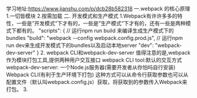
学习地址:https://www.jianshu.com/p/dcb28b582318
一.webpack 的核心原理
    1.一切皆模块
    2.按需加载
二. 开发模式和生产模式
    1.Webpack有许许多多的特性，一些是”开发模式“下才有的，一些是”生产模式“下才有的，还有一些是两种模式下都有的。
    "scripts": {
    // 运行npm run build 来编译生成生产模式下的bundles
    "build": "webpack --config webpack.config.prod.js",
    // 运行npm run dev来生成开发模式下的bundles以及启动本地server
    "dev": "webpack-dev-server"
    }
    2.  webpack CLI和webpack-dev-server
        值得注意的是,webpack作为模块打包工具,提供两种用户交互接口
        webpack CLI tool:默认的交互方式
        webpack-dev-server: 一个Node.js服务器(需要开发者从你怕吗自行安装)
        Webpack CLI(有利于生产环境下打包)
        这种方式可以从命令行获取参数也可以从配置文件（默认叫webpack.config.js）获取，将获取到的参数传入Webpack来打包。
    3.